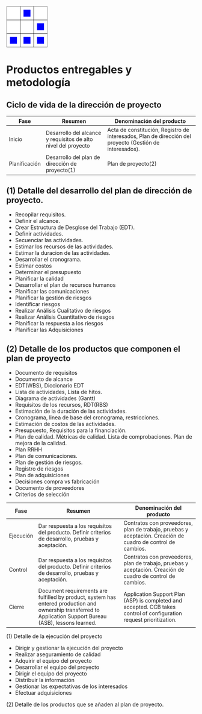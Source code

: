 

[logo]:/art/logo/canhack.png
[about_logo]:/art/logo/logo.md
[![Nuestro logo][logo]][about_logo]


Productos entregables y metodología
==================

Ciclo de vida de la dirección de proyecto
--------------

Fase | Resumen | Denominación del producto
---------- | ------- | -------------------
Inicio |Desarrollo del alcance y requisitos de alto nivel del proyecto | Acta de constitución, Registro de interesados, Plan de dirección del proyecto (Gestión de interesados).
Planificación | Desarrollo del plan de dirección de proyecto(1) | Plan de proyecto(2)


(1) Detalle del desarrollo del plan de dirección de proyecto.
----------------------

 * Recopilar requisitos.
 * Definir el alcance.
 * Crear Estructura de Desglose del Trabajo (EDT).
 * Definir actividades.
 * Secuenciar las actividades.
 * Estimar los recursos de las actividades.
 * Estimar la duracion de las actividades.
 * Desarrollar el cronograma.
 * Estimar costos
 * Determinar el presupuesto
 * Planificar la calidad
 * Desarrollar el plan de recursos humanos
 * Planificar las comunicaciones
 * Planificar la gestión de riesgos
 * Identificar riesgos
 * Realizar Análisis Cualitativo de riesgos
 *  Realizar Análisis Cuantitativo de riesgos
 *  Planificar la respuesta a los riesgos
 * Planificar las Adquisiciones


(2) Detalle de los productos que componen el plan de proyecto
------------------------------------------

 * Documento de requisitos
 * Documento de alcance
 * EDT(WBS), Diccionario EDT
 * Lista de actividades, Lista de hitos.
 * Diagrama de actividades (Gantt)
 * Requisitos de los recursos, RDT(RBS)
 *  Estimación de la duración de las actividades.
 * Cronograma, linea de base del cronograma, restricciones.
 * Estimación de costos de las actividades.
 * Presupuesto, Requisitos para la financiación.
 * Plan de calidad. Métricas de calidad. Lista de comprobaciones. Plan de mejora de la calidad.
 * Plan RRHH
 * Plan de comunicaciones.
 * Plan de gestión de riesgos.
 * Registro de riesgos
 * Plan de adquisiciones
 *  Decisiones compra vs fabricación
 * Documento de proveedores
 *  Criterios de selección




Fase | Resumen | Denominación del producto
---------- | ------- | -------------------
Ejecución | Dar respuesta a los requisitos del producto. Definir criterios de desarrollo, pruebas y aceptación.  | Contratos con proveedores, plan de trabajo, pruebas y aceptación. Creación de cuadro de control de cambios.
Control | Dar respuesta a los requisitos del producto. Definir criterios de desarrollo, pruebas y aceptación.  | Contratos con proveedores, plan de trabajo, pruebas y aceptación. Creación de cuadro de control de cambios.  | -
Cierre |Document requirements are fulfilled by product, system has entered production and ownership transferred to Application Support Bureau (ASB), lessons learned. | Application Support Plan (ASP) is completed and accepted. CCB takes control of configuration request prioritization.


(1) Detalle de la ejecución del proyecto

* Dirigir y gestionar la ejecución del proyecto
* Realizar aseguramiento de calidad
* Adquirir el equipo del proyecto
* Desarrollar el equipo del proyecto
* Dirigir el equipo del proyecto
* Distribuir la información
* Gestionar las expectativas de los interesados
* Efectuar adquisiciones

(2) Detalle de los productos que se añaden al plan de proyecto.
